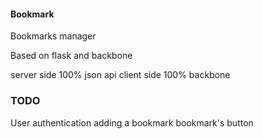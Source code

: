 #### Bookmark

Bookmarks manager

Based on flask and backbone

server side 100% json api
client side 100% backbone

### TODO
  User authentication
  adding a bookmark bookmark's button

